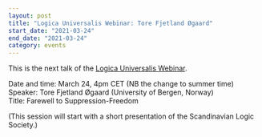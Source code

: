 ```yaml
---
layout: post
title: "Logica Universalis Webinar: Tore Fjetland Øgaard"
start_date: "2021-03-24"
end_date: "2021-03-24"
category: events
---
```

This is the next talk of the
[Logica Universalis Webinar](https://www.springer.com/journal/11787/updates/18988758).

Date and time: March 24, 4pm CET (NB the change to summer time)  
Speaker: Tore Fjetland Øgaard (University of Bergen, Norway)  
Title: Farewell to Suppression-Freedom  

(This session will start with a short presentation of the Scandinavian Logic
Society.)
